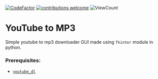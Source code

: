 [![CodeFactor](https://www.codefactor.io/repository/github/sourhub226/youtube-to-mp3/badge)](https://www.codefactor.io/repository/github/sourhub226/youtube-to-mp3)
[![contributions welcome](https://img.shields.io/badge/contributions-welcome-brightgreen.svg?style=flat)](https://github.com/dwyl/esta/issues)
![ViewCount](https://views.whatilearened.today/views/github/sourhub226/youtube-to-mp3.svg)

# YouTube to MP3
Simple youtube to mp3 downloader GUI made using `Tkinter` module in python.

### Prerequisites:
* [`youtube_dl`](https://pypi.org/project/youtube_dl/)

